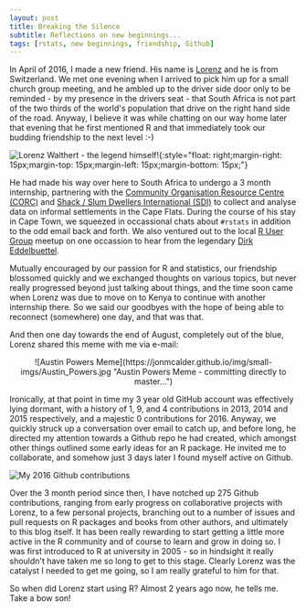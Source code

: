 ```yaml
---
layout: post
title: Breaking the Silence
subtitle: Reflections on new beginnings...
tags: [rstats, new beginnings, friendship, Github]
---
```


In April of 2016, I made a new friend. His name is [Lorenz](https://lorenzwalthert.github.io/) and he is from Switzerland. We met one evening when I arrived to pick him up for a small church group meeting, and he ambled up to the driver side door only to be reminded - by my presence in the drivers seat - that South Africa is not part of the two thirds of the world's population that drive on the right hand side of the road. Anyway, I believe it was while chatting on our way home later that evening that he first mentioned R and that immediately took our budding friendship to the next level :-)

![Lorenz Walthert - the legend himself!](https://jonmcalder.github.io/img/small-imgs/Lorenz.jpg "Lorenz Walthert - the legend himself!"){:style="float: right;margin-right: 15px;margin-top: 15px;margin-left: 15px;margin-bottom: 15px;"}

He had made his way over here to South Africa to undergo a 3 month internship, partnering with the [Community Organisation Resource Centre (CORC)](http://sasdialliance.org.za/about/corc/) and [Shack / Slum Dwellers International (SDI)](http://knowyourcity.info/who-is-sdi/about-us/) to collect and analyse data on informal settlements in the Cape Flats. During the course of his stay in Cape Town, we squeezed in occassional chats about `#rstats` in addition to the odd email back and forth. We also ventured out to the local [R User Group](https://caperuser.wordpress.com/) meetup on one occassion to hear from the legendary [Dirk Eddelbuettel](http://dirk.eddelbuettel.com/).

Mutually encouraged by our passion for R and statistics, our friendship blossomed quickly and we exchanged thoughts on various topics, but never really progressed beyond just talking about things, and the time soon came when Lorenz was due to move on to Kenya to continue with another internship there. So we said our goodbyes with the hope of being able to reconnect (somewhere) one day, and that was that.

And then one day towards the end of August, completely out of the blue, Lorenz shared this meme with me via e-mail:  

<div style="text-align:center" markdown="1">
![Austin Powers Meme](https://jonmcalder.github.io/img/small-imgs/Austin_Powers.jpg "Austin Powers Meme - committing directly to master...")
</div>

Ironically, at that point in time my 3 year old GitHub account was effectively lying dormant, with a history of 1, 9, and 4 contributions in 2013, 2014 and 2015 respectively, and a majestic 0 contributions for 2016. Anyway, we quickly struck up a conversation over email to catch up, and before long, he directed my attention towards a Github repo he had created, which amongst other things outlined some early ideas for an R package. He invited me to collaborate, and somehow just 3 days later I found myself active on Github.

![My 2016 Github contributions](https://jonmcalder.github.io/img/small-imgs/2016_Github_Contributions.PNG "My 2016 Github Contributions")

Over the 3 month period since then, I have notched up 275 Github contributions, ranging from early progress on collaborative projects with Lorenz, to a few personal projects, branching out to a number of issues and pull requests on R packages and books from other authors, and ultimately to this blog itself. It has been really rewarding to start getting a little more active in the R community and of course to learn and grow in doing so. I was first introduced to R at university in 2005 - so in hindsight it really shouldn't have taken me so long to get to this stage. Clearly Lorenz was the catalyst I needed to get me going, so I am really grateful to him for that.

So when did Lorenz start using R? Almost 2 years ago now, he tells me. Take a bow son!
